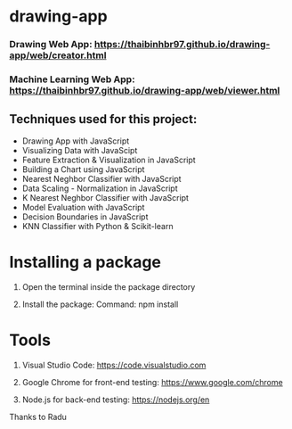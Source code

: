 # drawing-app
### Drawing Web App: https://thaibinhbr97.github.io/drawing-app/web/creator.html
### Machine Learning Web App: https://thaibinhbr97.github.io/drawing-app/web/viewer.html

## Techniques used for this project:
- Drawing App with JavaScript
- Visualizing Data with JavaScipt
- Feature Extraction & Visualization in JavaScript
- Building a Chart using JavaScript
- Nearest Neghbor Classifier with JavaScript
- Data Scaling - Normalization in JavaScript
- K Nearest Neghbor Classifier with JavaScript
- Model Evaluation with JavaScript
- Decision Boundaries in JavaScript
- KNN Classifier with Python & Scikit-learn

# Installing a package

1. Open the terminal inside the package directory

2. Install the package:
Command: npm install

# Tools

1. Visual Studio Code:
https://code.visualstudio.com

2. Google Chrome for front-end testing:
https://www.google.com/chrome

3. Node.js for back-end testing:
https://nodejs.org/en

Thanks to Radu